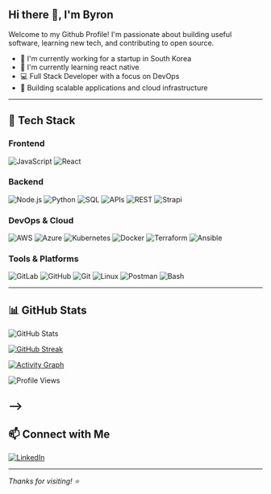 ## Hi there 👋, I'm Byron

Welcome to my Github Profile! 
I'm passionate about building useful 
software, learning new tech, and 
contributing to open source.

- 🔭 I'm currently working for a startup in South Korea
- 🌱 I'm currently learning react native
- 💻 Full Stack Developer with a focus on DevOps
- 🚀 Building scalable applications and cloud infrastructure

---

## 🧰 Tech Stack

### Frontend
![JavaScript](https://img.shields.io/badge/-JavaScript-black?style=flat-square&logo=javascript)
![React](https://img.shields.io/badge/-React-black?style=flat-square&logo=react)

### Backend
![Node.js](https://img.shields.io/badge/-Node.js-black?style=flat-square&logo=node.js)
![Python](https://img.shields.io/badge/-Python-black?style=flat-square&logo=python)
![SQL](https://img.shields.io/badge/-SQL-black?style=flat-square&logo=postgresql)
![APIs](https://img.shields.io/badge/-APIs-black?style=flat-square&logo=api)
![REST](https://img.shields.io/badge/-REST-black?style=flat-square&logo=rest)
![Strapi](https://img.shields.io/badge/-Strapi-black?style=flat-square&logo=strapi)

### DevOps & Cloud
![AWS](https://img.shields.io/badge/-AWS-black?style=flat-square&logo=amazon-aws)
![Azure](https://img.shields.io/badge/-Azure-black?style=flat-square&logo=microsoft-azure)
![Kubernetes](https://img.shields.io/badge/-Kubernetes-black?style=flat-square&logo=kubernetes)
![Docker](https://img.shields.io/badge/-Docker-black?style=flat-square&logo=docker)
![Terraform](https://img.shields.io/badge/-Terraform-black?style=flat-square&logo=terraform)
![Ansible](https://img.shields.io/badge/-Ansible-black?style=flat-square&logo=ansible)

### Tools & Platforms
![GitLab](https://img.shields.io/badge/-GitLab-black?style=flat-square&logo=gitlab)
![GitHub](https://img.shields.io/badge/-GitHub-black?style=flat-square&logo=github)
![Git](https://img.shields.io/badge/-Git-black?style=flat-square&logo=git)
![Linux](https://img.shields.io/badge/-Linux-black?style=flat-square&logo=linux)
![Postman](https://img.shields.io/badge/-Postman-black?style=flat-square&logo=postman)
![Bash](https://img.shields.io/badge/-Bash-black?style=flat-square&logo=gnu-bash)

---


## 📊 GitHub Stats

![GitHub Stats](https://github-readme-stats-six-olive-37.vercel.app/api?username=byroncollins&show_icons=true&theme=radical&count_private=true)

<!--
![Top Languages](https://github-readme-stats-six-olive-37.vercel.app/api/top-langs/?username=byroncollins&layout=compact&theme=radical&langs_count=10)
-->

[![GitHub Streak](https://streak-stats.demolab.com?user=byroncollins&theme=radical)](https://git.io/streak-stats)

[![Activity Graph](https://github-readme-activity-graph.vercel.app/graph?username=byroncollins&theme=github-compact)](https://github.com/ashutosh00710/github-readme-activity-graph)

![Profile Views](https://komarev.com/ghpvc/?username=byroncollins&color=blueviolet)

-->
---
## 📫 Connect with Me

[![LinkedIn](https://img.shields.io/badge/LinkedIn-blue?style=flat-square&logo=linkedin)](https://www.linkedin.com/in/byron-collins-5685b2112/)
<!--[![Portfolio](https://img.shields.io/badge/Portfolio-000?style=flat-square&logo=firefox-browser)](https://byroncollins.com)

-->
---

_Thanks for visiting! ⭐️_

<!--

**byroncollins/byroncollins** is a ✨ _special_ ✨ repository because its `README.md` (this file) appears on your GitHub profile.

Here are some ideas to get you started:

- 🔭 I'm currently working on ...
- 🌱 I'm currently learning ...
- 👯 I'm looking to collaborate on ...
- 🤔 I'm looking for help with ...
- 💬 Ask me about ...
- 📫 How to reach me: ...
- 😄 Pronouns: ...
- ⚡ Fun fact: ...
-->
